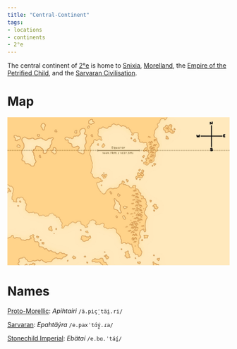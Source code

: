 ```yaml
---
title: "Central-Continent"
tags:
- locations
- continents
- 2°e
---
```

The central continent of [2°e](locations/2nd-realm/2nd-realm.md) is home to [Snixia](cultures/snixian/snixia/snixia.md), [Morelland](cultures/morellic/morelland/morelland.md), the [Empire of the Petrified Child](cultures/morellic/stonechild-empire/stonechild-empire.md), and the [Sarvaran Civilisation](cultures/morellic/sarvara/sarvara.md).

# Map
![Unfinished Map of the Central Continent, featuring the equatorial lakes, the Morellic Mountains, but unfortunately missing the Snixian mountains. It also shows a compass, an equator line, and the Sarvaran Peninsula. ](maps/Central/central_map.jpeg)
# Names
[Proto-Morellic](languages/morellic/proto-morellic.md): *Apihtairi* `/ä.piç̠ˈtäi̯.ri/`

[Sarvaran](languages/morellic/sarvaran/sarvaran.md): *Epahtäýra* `/e.paxˈtɑ́ý̯.ɾa/`

[Stonechild Imperial](languages/morellic/sarvaran/stonechild-imperial/stonehild-imperial.md): *Ebätaí* `/e.bɑ.ˈtáí̯/`